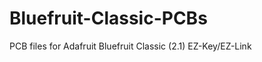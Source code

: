Bluefruit-Classic-PCBs
======================

PCB files for Adafruit Bluefruit Classic (2.1) EZ-Key/EZ-Link
